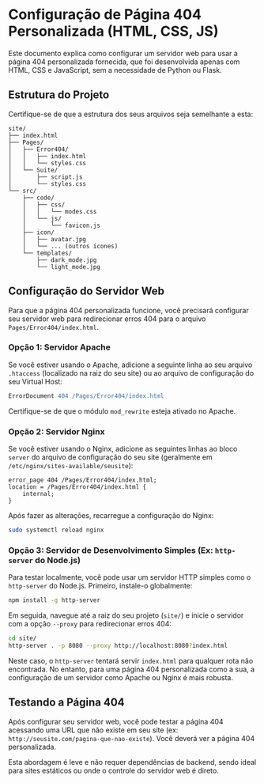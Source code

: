 # Configuração de Página 404 Personalizada (HTML, CSS, JS)

Este documento explica como configurar um servidor web para usar a página 404 personalizada fornecida, que foi desenvolvida apenas com HTML, CSS e JavaScript, sem a necessidade de Python ou Flask.

## Estrutura do Projeto

Certifique-se de que a estrutura dos seus arquivos seja semelhante a esta:

```
site/
├── index.html
├── Pages/
│   ├── Error404/
│   │   ├── index.html
│   │   └── styles.css
│   └── Suite/
│       ├── script.js
│       └── styles.css
└── src/
    ├── code/
    │   ├── css/
    │   │   └── modes.css
    │   └── js/
    │       └── favicon.js
    ├── icon/
    │   ├── avatar.jpg
    │   └── ... (outros ícones)
    └── templates/
        ├── dark_mode.jpg
        └── light_mode.jpg
```

## Configuração do Servidor Web

Para que a página 404 personalizada funcione, você precisará configurar seu servidor web para redirecionar erros 404 para o arquivo `Pages/Error404/index.html`.

### Opção 1: Servidor Apache

Se você estiver usando o Apache, adicione a seguinte linha ao seu arquivo `.htaccess` (localizado na raiz do seu site) ou ao arquivo de configuração do seu Virtual Host:

```apache
ErrorDocument 404 /Pages/Error404/index.html
```

Certifique-se de que o módulo `mod_rewrite` esteja ativado no Apache.

### Opção 2: Servidor Nginx

Se você estiver usando o Nginx, adicione as seguintes linhas ao bloco `server` do arquivo de configuração do seu site (geralmente em `/etc/nginx/sites-available/seusite`):

```nginx
error_page 404 /Pages/Error404/index.html;
location = /Pages/Error404/index.html {
    internal;
}
```

Após fazer as alterações, recarregue a configuração do Nginx:

```bash
sudo systemctl reload nginx
```

### Opção 3: Servidor de Desenvolvimento Simples (Ex: `http-server` do Node.js)

Para testar localmente, você pode usar um servidor HTTP simples como o `http-server` do Node.js. Primeiro, instale-o globalmente:

```bash
npm install -g http-server
```

Em seguida, navegue até a raiz do seu projeto (`site/`) e inicie o servidor com a opção `--proxy` para redirecionar erros 404:

```bash
cd site/
http-server . -p 8080 --proxy http://localhost:8080?index.html
```

Neste caso, o `http-server` tentará servir `index.html` para qualquer rota não encontrada. No entanto, para uma página 404 personalizada como a sua, a configuração de um servidor como Apache ou Nginx é mais robusta.

## Testando a Página 404

Após configurar seu servidor web, você pode testar a página 404 acessando uma URL que não existe em seu site (ex: `http://seusite.com/pagina-que-nao-existe`). Você deverá ver a página 404 personalizada.

Esta abordagem é leve e não requer dependências de backend, sendo ideal para sites estáticos ou onde o controle do servidor web é direto.

